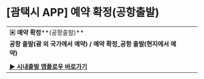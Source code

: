 # [괌택시 APP] 예약 확정(공항출발)

|  |  |  |  |
| --- | --- | --- | --- |
| **▣ 예약 확정****(공항출발)** | | | |
| **공항 출발(괌 외 국가에서 예약) / 예약 확정\_공항 출발(현지에서 예약)** | | | |
|  | |  | |
| **[▶ 시내출발 앱플로우 바로가기](https://kakaomobilitysupport.zendesk.com/hc/ko/articles/35516852967449--%EA%B4%8C%ED%83%9D%EC%8B%9C-APP-%EC%98%88%EC%95%BD-%ED%99%95%EC%A0%95-%EC%8B%9C%EB%82%B4%EC%B6%9C%EB%B0%9C)** | | | |